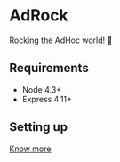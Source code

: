 # AdRock

Rocking the AdHoc world! 🤘

## Requirements

* Node 4.3+
* Express 4.11+

## Setting up

[Know more](./SETUP.md)


